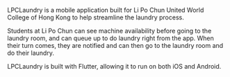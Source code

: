 LPCLaundry is a mobile application built for Li Po Chun United World College of Hong Kong to help streamline the laundry process.

Students at Li Po Chun can see machine availability before going to the laundry room, and can queue up to do laundry right from the app. When their turn comes, they are notified and can then go to the laundry room and do their laundry.

LPCLaundry is built with Flutter, allowing it to run on both iOS and Android.
